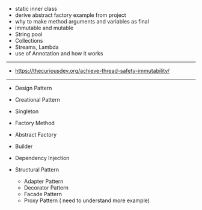 - static inner class
- derive abstract factory example from project
- why to make method arguments and variables as final
- immutable and mutable
- String pool
- Collections
- Streams, Lambda
- use of Annotation and how it works

------
- https://thecuriousdev.org/achieve-thread-safety-immutability/

-------
- Design Pattern
- Creational Pattern
 - Singleton
 - Factory Method
 - Abstract Factory
 - Builder
 - Dependency Injection

- Structural Pattern
  - Adapter Pattern
  - Decorator Pattern
  - Facade Pattern
  - Proxy Pattern  ( need to understand more example)
